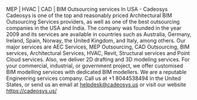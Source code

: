 MEP | HVAC | CAD | BIM Outsourcing services In USA - Cadeosys 
Cadeosys is one of the top and reasonably priced Architectural BIM Outsourcing Services providers, as well as one of the best outsourcing companies in the USA and India.
 The company was founded in the year 2009 and its services are available in countries such as Australia, Germany, Ireland, Spain, Norway, the United Kingdom, and Italy, among others. Our major services are AEC Services, MEP Outsourcing, CAD Outsourcing, BIM services, Architectural Services, HVAC, Revit, Structural services and Point Cloud services. Also, we deliver 2D drafting and 3D modeling services.
For your commercial, industrial, or government project, we offer customised BIM modelling services with dedicated BIM modellers.
We are a reputable Engineering services company.
Call us at +1 8044538494 in the United States, or send us an email at helpdesk@cadeosys.us or visit our website https://cadeosys.us/
